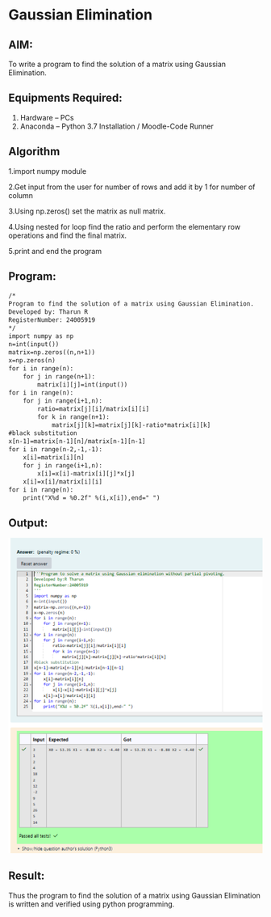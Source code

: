 # Gaussian Elimination

## AIM:
To write a program to find the solution of a matrix using Gaussian Elimination.

## Equipments Required:
1. Hardware – PCs
2. Anaconda – Python 3.7 Installation / Moodle-Code Runner

## Algorithm
1.import numpy module

2.Get input from the user for number of rows and add it by 1 for number of column

3.Using np.zeros() set the matrix as null matrix.

4.Using nested for loop find the ratio and perform the elementary row operations and find the final matrix.

5.print and end the program

## Program:
```
/*
Program to find the solution of a matrix using Gaussian Elimination.
Developed by: Tharun R
RegisterNumber: 24005919
*/
import numpy as np
n=int(input())
matrix=np.zeros((n,n+1))
x=np.zeros(n)
for i in range(n):
    for j in range(n+1):
        matrix[i][j]=int(input())
for i in range(n):
    for j in range(i+1,n):
        ratio=matrix[j][i]/matrix[i][i]
        for k in range(n+1):
            matrix[j][k]=matrix[j][k]-ratio*matrix[i][k]
#black substitution 
x[n-1]=matrix[n-1][n]/matrix[n-1][n-1]
for i in range(n-2,-1,-1):
    x[i]=matrix[i][n]
    for j in range(i+1,n):
        x[i]=x[i]-matrix[i][j]*x[j]
    x[i]=x[i]/matrix[i][i]
for i in range(n):
    print("X%d = %0.2f" %(i,x[i]),end=" ")
```

## Output:
![output](<Screenshot 2024-12-04 115411.png>)

## Result:
Thus the program to find the solution of a matrix using Gaussian Elimination is written and verified using python programming.

